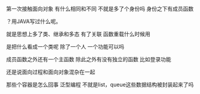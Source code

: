 第一次接触面向对象
有什么相同和不同
不就是多了个身份吗
身份之下有成员函数

？用JAVA写过什么呢。

就是思想上多了类、继承和多态  有了关联   函数重载什么时候用


是把什么看成一个类呢   除了一个人 一个功能可以吗



成员函数之外还有一个主函数
除此之外有没有独立的函数
比如登录功能




还是说面向过程和面向对象混杂在一起




那些个容器是怎么回事
泛型编程
不就是list，queue这些数据结构被封装起来了吗

